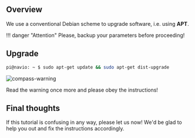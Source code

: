 ## Overview

We use a conventional Debian scheme to upgrade software, i.e. using **APT**.

!!! danger "Attention"
    Please, backup your parameters before proceeding!

## Upgrade

```bash
pi@navio: ~ $ sudo apt-get update && sudo apt-get dist-upgrade
```
![compass-warning](img/navio2-compass-recalibration.png)

Read the warning once more and please obey the instructions!

## Final thoughts

If this tutorial is confusing in any way, please let us now! We'd be glad to help you out and fix the instructions accordingly.
